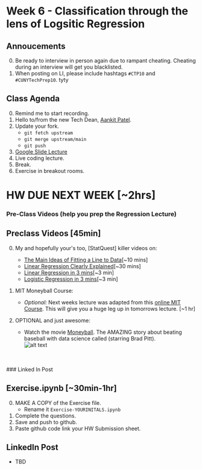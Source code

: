 # Week 6 - Classification through the lens of Logsitic Regression

## Annoucements
0. Be ready to interview in person again due to rampant cheating.  Cheating during an interview will get you blacklisted. 
0. When posting on LI, please include hashtags `#CTP10` and `#CUNYTechPrep10`. tyty


## Class Agenda
0. Remind me to start recording.
0. Hello to/from the new Tech Dean, [Aankit Patel](https://computinged.commons.gc.cuny.edu/our-team/). 
0. Update your fork.
	* `git fetch upstream`
	* `git merge upstream/main`
	* `git push`
1. [Google Slide Lecture](https://docs.google.com/presentation/d/1CQvOw1k0kOrRpzPOUdlXhv8OaiaApv6rNDnuMZAe4Sc/edit#slide=id.g3091bd844fe_0_818)
2. Live coding lecture.
3. Break.
5. Exercise in breakout rooms.


# HW DUE NEXT WEEK [~2hrs]

### Pre-Class Videos (help you prep the Regression Lecture)
## Preclass Videos [45min]
0. My and hopefully your's too, [StatQuest] killer videos on: 
	* [The Main Ideas of Fitting a Line to Data](https://www.youtube.com/watch?v=PaFPbb66DxQ&list=PLblh5JKOoLUIzaEkCLIUxQFjPIlapw8nU&index=3&ab_channel=StatQuestwithJoshStarmer)[~10 mins]
	* [Linear Regression Clearly Explained](https://www.youtube.com/watch?v=7ArmBVF2dCs&ab_channel=StatQuestwithJoshStarmer)[~30 mins]
	* [Linear Regression in 3 mins](https://www.youtube.com/watch?v=3dhcmeOTZ_Q&t=35s&ab_channel=3-MinuteDataScience)[~3 min]
	* [Logistic Regression in 3 mins](https://www.youtube.com/watch?v=EKm0spFxFG4&ab_channel=3-MinuteDataScience)[~3 min]
0. MIT Moneyball Course: 
	* _Optional:_ Next weeks lecture was adapted from this [online MIT Course](https://ocw.mit.edu/courses/15-071-the-analytics-edge-spring-2017/pages/linear-regression/moneyball-the-power-of-sports-analytics/). This will give you a huge leg up in tomorrows lecture. [~1 hr]

0. OPTIONAL and just awesome:  
	* Watch the movie [Moneyball](https://www.youtube.com/watch?v=D1R-LwHbld4&ab_channel=SonyPicturesEntertainment). The AMAZING story about beating baseball with data science called (starring Brad Pitt).  
![alt text](https://raw.githubusercontent.com/CUNYTechPrep/2024-DS-Fri-1230/refs/heads/main/Week-05-Unsupervised-Learning/images/brad-pitt.png)
<br>
<br>
### Linked In Post



## Exercise.ipynb [~30min-1hr]
0. MAKE A COPY of the Exercise file.
	* Rename it `Exercise-YOURINITALS.ipynb`
0. Complete the questions.
0. Save and push to github.
0. Paste github code link your HW Submission sheet. 


## LinkedIn Post
* TBD